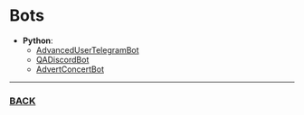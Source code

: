 # Bots
- **Python**:
  - [AdvancedUserTelegramBot](https://github.com/BaggerFast/AdvancedUserTelegramBot)
  - [QADiscordBot](https://github.com/BaggerFast/QADiscordBot)
  - [AdvertConcertBot](https://github.com/BaggerFast/AdvertConcertBot)

--------
### [BACK](main.md)